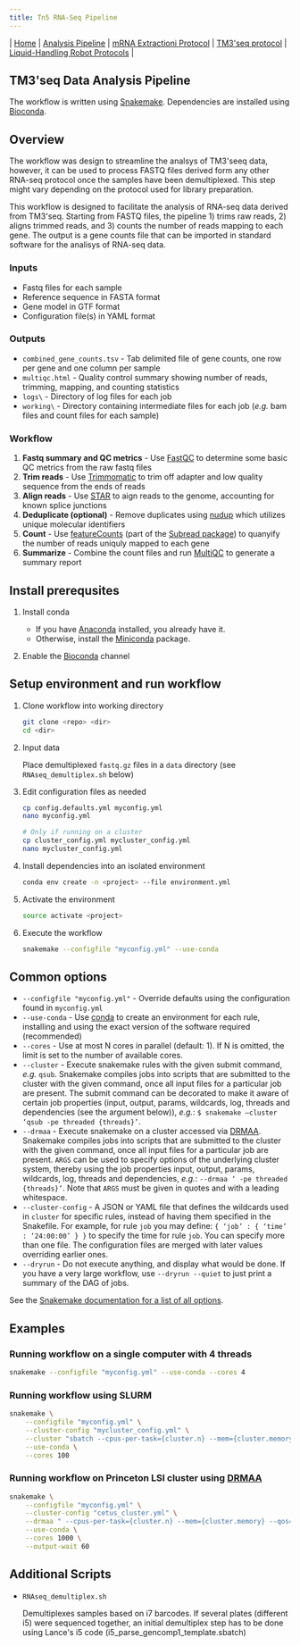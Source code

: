 ```yaml
---
title: Tn5 RNA-Seq Pipeline
---
```


\| [Home](index) \| [Analysis Pipeline](pipeline) \| [mRNA Extractioni Protocol](mrna_extraction) \| [TM3'seq protocol](tm3seq_protocol) \| [Liquid-Handling Robot Protocols](robot_protocols) \|

## TM3'seq Data Analysis Pipeline

The workflow is written using [Snakemake](https://snakemake.readthedocs.io/).
Dependencies are installed using [Bioconda](https://bioconda.github.io/).

## Overview

The workflow was design to streamline the analsys of TM3'seeq data, however, it can be used to process FASTQ files derived form any other RNA-seq protocol once the samples have been demultiplexed. This step might vary depending on the protocol used for library preparation.

This workflow is designed to facilitate the analysis of RNA-seq data derived from TM3'seq. Starting from FASTQ files, the pipeline 1) trims raw reads, 2) aligns trimmed reads, and 3) counts the number of reads mapping to each gene. The output is a gene counts file that can be imported in standard software for the analisys of RNA-seq data.

### Inputs

-   Fastq files for each sample
-   Reference sequence in FASTA format
-   Gene model in GTF format
-   Configuration file(s) in YAML format

### Outputs

-   `combined_gene_counts.tsv` - Tab delimited file of gene counts, one row per gene and one column per sample
-   `multiqc.html` - Quality control summary showing number of reads, trimming, mapping, and counting statistics
-   `logs\` - Directory of log files for each job
-   `working\` - Directory containing intermediate files for each job (_e.g._ bam files and count files for each sample)

### Workflow

1.  **Fastq summary and QC metrics** - Use [FastQC](https://www.bioinformatics.babraham.ac.uk/projects/fastqc/) to determine some basic QC metrics from the raw fastq files
2.  **Trim reads** - Use [Trimmomatic](http://www.usadellab.org/cms/?page=trimmomatic) to trim off adapter and low quality sequence from the ends of reads
3.  **Align reads** - Use [STAR](https://github.com/alexdobin/STAR) to aign reads to the genome, accounting for known splice junctions
4.  **Deduplicate (optional)** - Remove duplicates using [nudup](https://github.com/nugentechnologies/nudup) which utilizes unique molecular identifiers
5.  **Count** - Use [featureCounts](http://bioinf.wehi.edu.au/featureCounts/) (part of the [Subread package](http://subread.sourceforge.net/)) to quanyify the number of reads uniquly mapped to each gene
6.  **Summarize** - Combine the count files and run [MultiQC](https://multiqc.info/) to generate a summary report


## Install prerequsites

1.  Install conda

    *   If you have [Anaconda](https://www.anaconda.com/distribution/) installed, you already have it.
    *   Otherwise, install the [Miniconda](https://conda.io/en/latest/miniconda.html) package.
    
2.  Enable the [Bioconda](https://bioconda.github.io/#using-bioconda) channel


## Setup environment and run workflow

1.  Clone workflow into working directory

    ```bash
    git clone <repo> <dir>
    cd <dir>
    ```

2.  Input data

    Place demultiplexed `fastq.gz` files in a `data` directory (see `RNAseq_demultiplex.sh` below)

3.  Edit configuration files as needed

    ```bash
    cp config.defaults.yml myconfig.yml
    nano myconfig.yml

    # Only if running on a cluster
    cp cluster_config.yml mycluster_config.yml
    nano mycluster_config.yml
    ```

4.  Install dependencies into an isolated environment

    ```bash
    conda env create -n <project> --file environment.yml
    ```

5.  Activate the environment

    ```bash
    source activate <project>
    ```

6.  Execute the workflow

    ```bash
    snakemake --configfile "myconfig.yml" --use-conda 
    ```

## Common options

-   `--configfile "myconfig.yml"` - Override defaults using the configuration found in `myconfig.yml`
-   `--use-conda` - Use [conda](<>) to create an environment for each rule, installing and using the exact version of the software required (recommended)
-   `--cores` - Use at most N cores in parallel (default: 1). If N is omitted, the limit is set to the number of available cores.
-   `--cluster` - Execute snakemake rules with the given submit command, _e.g._ `qsub`. Snakemake compiles jobs into scripts that are submitted to the cluster with the given command, once all input files for a particular job are present. The submit command can be decorated to make it aware of certain job properties (input, output, params, wildcards, log, threads and dependencies (see the argument below)), _e.g._: `$ snakemake –cluster ‘qsub -pe threaded {threads}’`.
-   `--drmaa` - Execute snakemake on a cluster accessed via [DRMAA](https://en.wikipedia.org/wiki/DRMAA). Snakemake compiles jobs into scripts that are submitted to the cluster with the given command, once all input files for a particular job are present. `ARGS` can be used to specify options of the underlying cluster system, thereby using the job properties input, output, params, wildcards, log, threads and dependencies, _e.g._: `--drmaa ‘ -pe threaded {threads}’`. Note that `ARGS` must be given in quotes and with a leading whitespace.
-   `--cluster-config` - A JSON or YAML file that defines the wildcards used in `cluster` for specific rules, instead of having them specified in the Snakefile. For example, for rule `job` you may define: `{ ‘job’ : { ‘time’ : ‘24:00:00’ } }` to specify the time for rule `job`. You can specify more than one file. The configuration files are merged with later values overriding earlier ones.
-   `--dryrun` - Do not execute anything, and display what would be done. If you have a very large workflow, use `--dryrun --quiet` to just print a summary of the DAG of jobs.

See the [Snakemake documentation for a list of all options](https://snakemake.readthedocs.io/en/stable/executable.html#all-options).

## Examples

### Running workflow on a single computer with 4 threads

```bash
snakemake --configfile "myconfig.yml" --use-conda --cores 4
```

### Running workflow using SLURM

```bash
snakemake \
    --configfile "myconfig.yml" \
    --cluster-config "mycluster_config.yml" \
    --cluster "sbatch --cpus-per-task={cluster.n} --mem={cluster.memory} --time={cluster.time}" \
    --use-conda \
    --cores 100
```

### Running workflow on Princeton LSI cluster using [DRMAA](https://en.wikipedia.org/wiki/DRMAA)

```bash
snakemake \
    --configfile "myconfig.yml" \
    --cluster-config "cetus_cluster.yml" \
    --drmaa " --cpus-per-task={cluster.n} --mem={cluster.memory} --qos={cluster.qos} --time={cluster.time}" \
    --use-conda \
    --cores 1000 \
    --output-wait 60
```

## Additional Scripts

-   `RNAseq_demultiplex.sh`

    Demultiplexes samples based on i7 barcodes. If several plates (different i5) were sequenced together, an initial demultiplex step has to be done using Lance's i5 code (i5_parse_gencomp1_template.sbatch)
